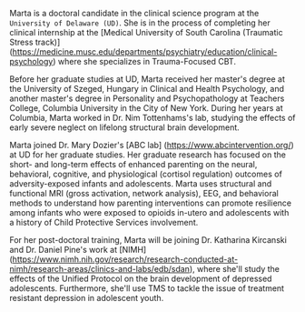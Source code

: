 Marta is a doctoral candidate in the clinical science program at the `University of Delaware (UD)`. She is in the process of completing her clinical internship at the [Medical University of South Carolina (Traumatic Stress track)] (https://medicine.musc.edu/departments/psychiatry/education/clinical-psychology) where she specializes in Trauma-Focused CBT.

Before her graduate studies at UD, Marta received her master's degree at the University of Szeged, Hungary in Clinical and Health Psychology, and another master's degree in Personality and Psychopathology at Teachers College, Columbia University in the City of New York. During her years at Columbia, Marta worked in Dr. Nim Tottenhams's lab, studying the effects of early severe neglect on lifelong structural brain development.

Marta joined Dr. Mary Dozier's [ABC lab] (https://www.abcintervention.org/) at UD for her graduate studies. Her graduate research has focused on the short- and long-term effects of enhanced parenting on the neural, behavioral, cognitive, and physiological (cortisol regulation) outcomes of adversity-exposed infants and adolescents. Marta uses structural and functional MRI (gross activation, network analysis), EEG, and behavioral methods to understand how parenting interventions can promote resilience among infants who were exposed to opioids in-utero and adolescents with a history of Child Protective Services involvement.

For her post-doctoral training, Marta will be joining Dr. Katharina Kircanski and Dr. Daniel Pine's work at [NIMH] (https://www.nimh.nih.gov/research/research-conducted-at-nimh/research-areas/clinics-and-labs/edb/sdan), where she'll study the effects of the Unified Protocol on the brain development of depressed adolescents. Furthermore, she'll use TMS to tackle the issue of treatment resistant depression in adolescent youth.

